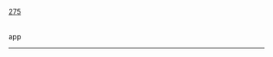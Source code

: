[275](https://github.com/guilhermeprokisch/ideias/issues/275) 
###### 

app



-------------------------------------------------------------------------------

